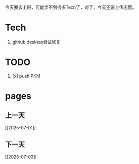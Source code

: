 今天要去上班，可能学不到很多Tech了，对了，今天还要上传志愿。

# Tech
1. github desktop尝试修复

# TODO
1. [x] push PKM
# pages
## 上一天
[[2025-07-01]]
## 下一天
[[2025-07-03]]